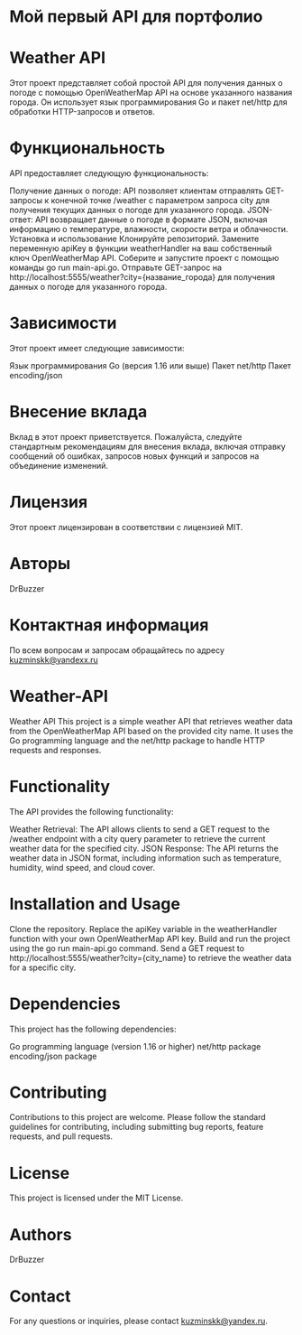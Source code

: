 # Мой первый API для портфолио
# Weather API
Этот проект представляет собой простой API для получения данных о погоде с помощью OpenWeatherMap API на основе указанного названия города. Он использует язык программирования Go и пакет net/http для обработки HTTP-запросов и ответов.

# Функциональность
API предоставляет следующую функциональность:

Получение данных о погоде: API позволяет клиентам отправлять GET-запросы к конечной точке /weather с параметром запроса city для получения текущих данных о погоде для указанного города.
JSON-ответ: API возвращает данные о погоде в формате JSON, включая информацию о температуре, влажности, скорости ветра и облачности.
Установка и использование
Клонируйте репозиторий.
Замените переменную apiKey в функции weatherHandler на ваш собственный ключ OpenWeatherMap API.
Соберите и запустите проект с помощью команды go run main-api.go.
Отправьте GET-запрос на http://localhost:5555/weather?city={название_города} для получения данных о погоде для указанного города.
# Зависимости
Этот проект имеет следующие зависимости:

Язык программирования Go (версия 1.16 или выше)
Пакет net/http
Пакет encoding/json
# Внесение вклада
Вклад в этот проект приветствуется. Пожалуйста, следуйте стандартным рекомендациям для внесения вклада, включая отправку сообщений об ошибках, запросов новых функций и запросов на объединение изменений.

# Лицензия
Этот проект лицензирован в соответствии с лицензией MIT.

# Авторы
DrBuzzer

# Контактная информация
По всем вопросам и запросам обращайтесь по адресу kuzminskk@yandexx.ru
# Weather-API
Weather API
This project is a simple weather API that retrieves weather data from the OpenWeatherMap API based on the provided city name. It uses the Go programming language and the net/http package to handle HTTP requests and responses.

# Functionality
The API provides the following functionality:

Weather Retrieval: The API allows clients to send a GET request to the /weather endpoint with a city query parameter to retrieve the current weather data for the specified city.
JSON Response: The API returns the weather data in JSON format, including information such as temperature, humidity, wind speed, and cloud cover.
# Installation and Usage
Clone the repository.
Replace the apiKey variable in the weatherHandler function with your own OpenWeatherMap API key.
Build and run the project using the go run main-api.go command.
Send a GET request to http://localhost:5555/weather?city={city_name} to retrieve the weather data for a specific city.
# Dependencies
This project has the following dependencies:

Go programming language (version 1.16 or higher)
net/http package
encoding/json package
# Contributing
Contributions to this project are welcome. Please follow the standard guidelines for contributing, including submitting bug reports, feature requests, and pull requests.

# License
This project is licensed under the MIT License.

# Authors
DrBuzzer

# Contact
For any questions or inquiries, please contact kuzminskk@yandex.ru.
